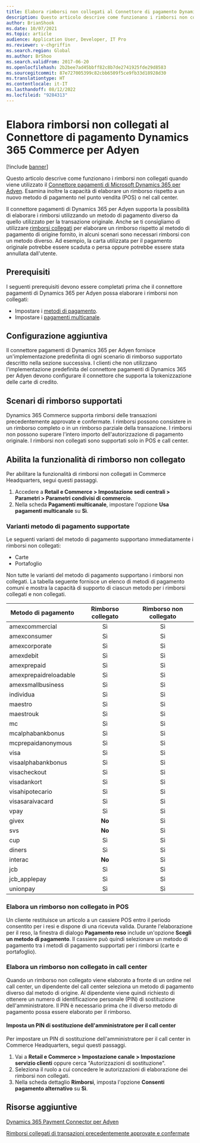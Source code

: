 ```yaml
---
title: Elabora rimborsi non collegati al Connettore di pagamento Dynamics 365 Commerce per Adyen
description: Questo articolo descrive come funzionano i rimborsi non collegati quando viene utilizzato il Connettore pagamenti di Microsoft Dynamics 365 per Adyen.
author: BrianShook
ms.date: 10/07/2021
ms.topic: article
audience: Application User, Developer, IT Pro
ms.reviewer: v-chgriffin
ms.search.region: Global
ms.author: BrShoo
ms.search.validFrom: 2017-06-20
ms.openlocfilehash: 2b2bee7ad45bbff82c8b7de2741925fde29d8583
ms.sourcegitcommit: 87e727005399c82cbb6509f5ce9fb33d18928d30
ms.translationtype: HT
ms.contentlocale: it-IT
ms.lasthandoff: 08/12/2022
ms.locfileid: "9284313"
---
```

# <a name="process-unlinked-refunds-with-the-dynamics-365-commerce-payment-connector-for-adyen"></a>Elabora rimborsi non collegati al Connettore di pagamento Dynamics 365 Commerce per Adyen

[!include [banner](../includes/banner.md)]

Questo articolo descrive come funzionano i rimborsi non collegati quando viene utilizzato il [Connettore pagamenti di Microsoft Dynamics 365 per Adyen](adyen-connector.md). Esamina inoltre la capacità di elaborare un rimborso rispetto a un nuovo metodo di pagamento nel punto vendita (POS) o nel call center.

Il connettore pagamenti di Dynamics 365 per Adyen supporta la possibilità di elaborare i rimborsi utilizzando un metodo di pagamento diverso da quello utilizzato per la transazione originale. Anche se ti consigliamo di utilizzare [rimborsi collegati](linked-refunds.md) per elaborare un rimborso rispetto al metodo di pagamento di origine fornito, in alcuni scenari sono necessari rimborsi con un metodo diverso. Ad esempio, la carta utilizzata per il pagamento originale potrebbe essere scaduta o persa oppure potrebbe essere stata annullata dall'utente.

## <a name="prerequisites"></a>Prerequisiti

I seguenti prerequisiti devono essere completati prima che il connettore pagamenti di Dynamics 365 per Adyen possa elaborare i rimborsi non collegati:

- Impostare i [metodi di pagamento](../payment-methods.md).
- Impostare i [pagamenti multicanale](../omni-channel-payments.md).

## <a name="additional-configuration"></a>Configurazione aggiuntiva

Il connettore pagamenti di Dynamics 365 per Adyen fornisce un'implementazione predefinita di ogni scenario di rimborso supportato descritto nella sezione successiva. I clienti che non utilizzano l'implementazione predefinita del connettore pagamenti di Dynamics 365 per Adyen devono configurare il connettore che supporta la tokenizzazione delle carte di credito.

## <a name="supported-refund-scenarios"></a>Scenari di rimborso supportati

Dynamics 365 Commerce supporta rimborsi delle transazioni precedentemente approvate e confermate. I rimborsi possono consistere in un rimborso completo o in un rimborso parziale della transazione. I rimborsi non possono superare l'intero importo dell'autorizzazione di pagamento originale. I rimborsi non collegati sono supportati solo in POS e call center.

## <a name="enable-unlinked-refunds-functionality"></a>Abilita la funzionalità di rimborso non collegato

Per abilitare la funzionalità di rimborsi non collegati in Commerce Headquarters, segui questi passaggi.

1. Accedere a **Retail e Commerce \> Impostazione sedi centrali \> Parametri \> Parametri condivisi di commercio**.
1. Nella scheda **Pagamenti multicanale**, impostare l'opzione **Usa pagamenti multicanale** su **Sì**.

### <a name="supported-payment-method-variants"></a>Varianti metodo di pagamento supportate

Le seguenti varianti del metodo di pagamento supportano immediatamente i rimborsi non collegati:

- Carte
- Portafoglio

Non tutte le varianti del metodo di pagamento supportano i rimborsi non collegati. La tabella seguente fornisce un elenco di metodi di pagamento comuni e mostra la capacità di supporto di ciascun metodo per i rimborsi collegati e non collegati.

| Metodo di pagamento        | Rimborso collegato | Rimborso non collegato |
|-----------------------|:-------------:|:---------------:|
| amexcommercial        | Sì           | Sì             |
| amexconsumer          | Sì           | Sì             |
| amexcorporate         | Sì           | Sì             |
| amexdebit             | Sì           | Sì             |
| amexprepaid           | Sì           | Sì             |
| amexprepaidreloadable | Sì           | Sì             |
| amexsmallbusiness     | Sì           | Sì             |
| individua              | Sì           | Sì             |
| maestro               | Sì           | Sì             |
| maestrouk             | Sì           | Sì             |
| mc                    | Sì           | Sì             |
| mcalphabankbonus      | Sì           | Sì             |
| mcprepaidanonymous    | Sì           | Sì             |
| visa                  | Sì           | Sì             |
| visaalphabankbonus    | Sì           | Sì             |
| visacheckout          | Sì           | Sì             |
| visadankort           | Sì           | Sì             |
| visahipotecario       | Sì           | Sì             |
| visasaraivacard       | Sì           | Sì             |
| vpay                  | Sì           | Sì             |
| givex                 | **No**        | Sì             |
| svs                   | **No**        | Sì             |
| cup                   | Sì           | Sì             |
| diners                | Sì           | Sì             |
| interac               | **No**        | Sì             |
| jcb                   | Sì           | Sì             |
| jcb_applepay          | Sì           | Sì             |
| unionpay              | Sì           | Sì             |

### <a name="process-an-unlinked-refund-in-pos"></a>Elabora un rimborso non collegato in POS

Un cliente restituisce un articolo a un cassiere POS entro il periodo consentito per i resi e dispone di una ricevuta valida. Durante l'elaborazione per il reso, la finestra di dialogo **Pagamento reso** include un'opzione **Scegli un metodo di pagamento**. Il cassiere può quindi selezionare un metodo di pagamento tra i metodi di pagamento supportati per i rimborsi (carte e portafoglio).

### <a name="process-an-unlinked-refund-in-call-center"></a>Elabora un rimborso non collegato in call center

Quando un rimborso non collegato viene elaborato a fronte di un ordine nel call center, un dipendente del call center seleziona un metodo di pagamento diverso dal metodo di origine. Al dipendente viene quindi richiesto di ottenere un numero di identificazione personale (PIN) di sostituzione dell'amministratore. Il PIN è necessario prima che il diverso metodo di pagamento possa essere elaborato per il rimborso.

#### <a name="set-up-an-administrator-override-pin-for-call-center"></a>Imposta un PIN di sostituzione dell'amministratore per il call center

Per impostare un PIN di sostituzione dell'amministratore per il call center in Commerce Headquarters, segui questi passaggi.

1. Vai a **Retail e Commerce \> Impostazione canale \> Impostazione servizio clienti** oppure cerca "Autorizzazioni di sostituzione".
1. Seleziona il ruolo a cui concedere le autorizzazioni di elaborazione dei rimborsi non collegati.
1. Nella scheda dettaglio **Rimborsi**, imposta l'opzione **Consenti pagamento alternativo** su **Sì**.

## <a name="additional-resources"></a>Risorse aggiuntive

[Dynamics 365 Payment Connector per Adyen](adyen-connector.md)

[Rimborsi collegati di transazioni precedentemente approvate e confermate](linked-refunds.md)
